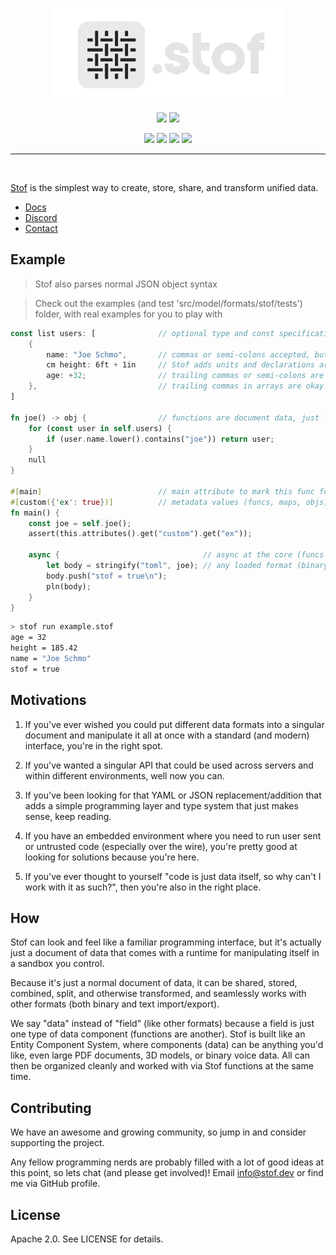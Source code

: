 <p align="center"><img src="./content/stof.png" height="150"></p>
<p align="center">
    <a href="https://docs.stof.dev"><img src="https://img.shields.io/badge/docs-docs.stof.dev-purple?logo=gitbook&logoColor=white"></a>
    <a href="https://discord.gg/Up5kxdeXZt"><img src="https://img.shields.io/discord/1319468398169686016?logo=discord&logoColor=white"></a>
</p>
<p align="center">
    <a href="https://github.com/dev-formata-io/stof/actions"><img src="https://img.shields.io/github/actions/workflow/status/dev-formata-io/stof/rust.yml"></a>
    <a href="https://crates.io/crates/stof"><img src="https://img.shields.io/crates/d/stof"></a>
    <a href="https://crates.io/crates/stof"><img src="https://img.shields.io/crates/l/stof"></a>
    <a href="https://github.com/dev-formata-io/stof/commits/main/"><img src="https://img.shields.io/github/commit-activity/m/dev-formata-io/stof"></a>
</p>

----

<br/>

[Stof](https://stof.dev) is the simplest way to create, store, share, and transform unified data.

- [Docs](https://docs.stof.dev)
- [Discord](https://discord.gg/Up5kxdeXZt)
- [Contact](https://stof.dev/contact-us)

## Example
> Stof also parses normal JSON object syntax

> Check out the examples (and test 'src/model/formats/stof/tests') folder, with real examples for you to play with

``` rust
const list users: [              // optional type and const specification for fields
    {
        name: "Joe Schmo",       // commas or semi-colons accepted, but optional
        cm height: 6ft + 1in     // Stof adds units and declarations are expressions
        age: +32;                // trailing commas or semi-colons are okay
    },                           // trailing commas in arrays are okay
]

fn joe() -> obj {                // functions are document data, just like fields
    for (const user in self.users) {
        if (user.name.lower().contains("joe")) return user;
    }
    null
}

#[main]                          // main attribute to mark this func for 'run'
#[custom({'ex': true})]          // metadata values (funcs, maps, objs, etc.)
fn main() {
    const joe = self.joe();
    assert(this.attributes().get("custom").get("ex"));
    
    async {                                // async at the core (funcs & exprs too)
        let body = stringify("toml", joe); // any loaded format (binary & parse too)
        body.push("stof = true\n");
        pln(body);
    }
}
```
``` bash
> stof run example.stof
age = 32
height = 185.42
name = "Joe Schmo"
stof = true
```

## Motivations
1. If you've ever wished you could put different data formats into a singular document and manipulate it all at once with a standard (and modern) interface, you're in the right spot.

2. If you've wanted a singular API that could be used across servers and within different environments, well now you can.

3. If you've been looking for that YAML or JSON replacement/addition that adds a simple programming layer and type system that just makes sense, keep reading.

4. If you have an embedded environment where you need to run user sent or untrusted code (especially over the wire), you're pretty good at looking for solutions because you're here.

5. If you've ever thought to yourself "code is just data itself, so why can't I work with it as such?", then you're also in the right place.

## How
Stof can look and feel like a familiar programming interface, but it's actually just a document of data that comes with a runtime for manipulating itself in a sandbox you control.

Because it's just a normal document of data, it can be shared, stored, combined, split, and otherwise transformed, and seamlessly works with other formats (both binary and text import/export).

We say "data" instead of "field" (like other formats) because a field is just one type of data component (functions are another). Stof is built like an Entity Component System, where components (data) can be anything you'd like, even large PDF documents, 3D models, or binary voice data. All can then be organized cleanly and worked with via Stof functions at the same time.

## Contributing
We have an awesome and growing community, so jump in and consider supporting the project.

Any fellow programming nerds are probably filled with a lot of good ideas at this point, so lets chat (and please get involved)! Email info@stof.dev or find me via GitHub profile.

## License
Apache 2.0. See LICENSE for details.
